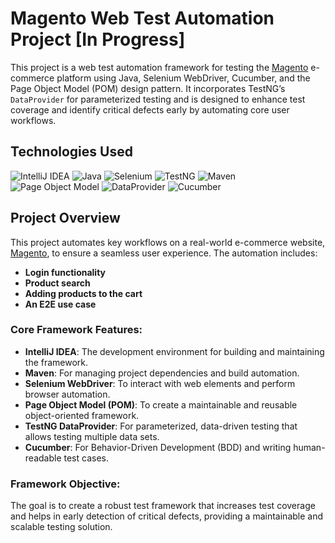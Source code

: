 # Magento Web Test Automation Project [In Progress]

This project is a web test automation framework for testing the [Magento](https://magento.softwaretestingboard.com/) e-commerce platform using Java, Selenium WebDriver, Cucumber, and the Page Object Model (POM) design pattern. It incorporates TestNG’s `DataProvider` for parameterized testing and is designed to enhance test coverage and identify critical defects early by automating core user workflows.

## Technologies Used

![IntelliJ IDEA](https://img.shields.io/badge/IntelliJ_IDEA-000000?style=for-the-badge&logo=intellijidea&logoColor=white)
![Java](https://img.shields.io/badge/Java-ED8B00?style=for-the-badge&logo=java&logoColor=white)
![Selenium](https://img.shields.io/badge/Selenium-43B02A?style=for-the-badge&logo=selenium&logoColor=white)
![TestNG](https://img.shields.io/badge/TestNG-FF6F00?style=for-the-badge&logo=testng&logoColor=white)
![Maven](https://img.shields.io/badge/Maven-C71A36?style=for-the-badge&logo=apache-maven&logoColor=white)
![Page Object Model](https://img.shields.io/badge/Page%20Object%20Model-POM-blue?style=for-the-badge)
![DataProvider](https://img.shields.io/badge/DataProvider-TestNG-blue?style=for-the-badge&logo=testng)
![Cucumber](https://img.shields.io/badge/Cucumber-23D96C?style=for-the-badge&logo=cucumber&logoColor=white)

## Project Overview

This project automates key workflows on a real-world e-commerce website, [Magento](https://magento.softwaretestingboard.com/), to ensure a seamless user experience. The automation includes:
- **Login functionality**
- **Product search**
- **Adding products to the cart**
- **An E2E use case**

### Core Framework Features:
- **IntelliJ IDEA**: The development environment for building and maintaining the framework.
- **Maven**: For managing project dependencies and build automation.
- **Selenium WebDriver**: To interact with web elements and perform browser automation.
- **Page Object Model (POM)**: To create a maintainable and reusable object-oriented framework.
- **TestNG DataProvider**: For parameterized, data-driven testing that allows testing multiple data sets.
- **Cucumber**: For Behavior-Driven Development (BDD) and writing human-readable test cases.



### Framework Objective:
The goal is to create a robust test framework that increases test coverage and helps in early detection of critical defects, providing a maintainable and scalable testing solution.


